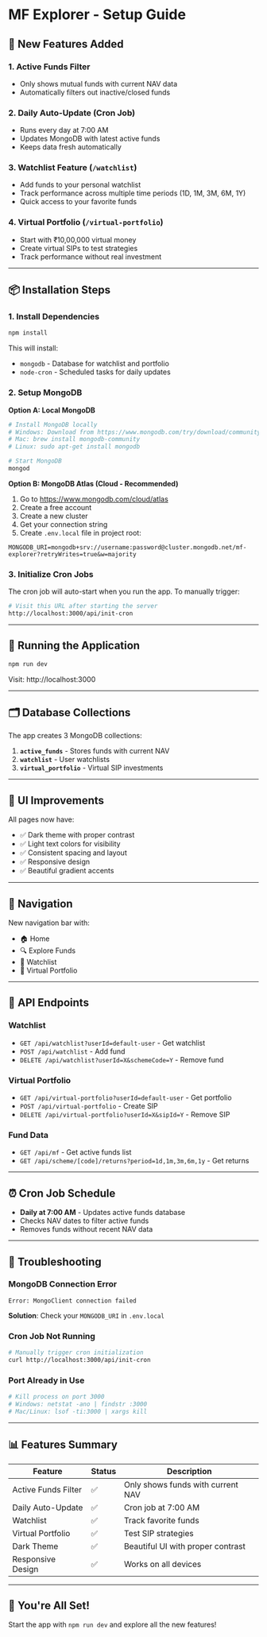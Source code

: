 # MF Explorer - Setup Guide

## 🚀 New Features Added

### 1. **Active Funds Filter**
- Only shows mutual funds with current NAV data
- Automatically filters out inactive/closed funds

### 2. **Daily Auto-Update (Cron Job)**
- Runs every day at 7:00 AM
- Updates MongoDB with latest active funds
- Keeps data fresh automatically

### 3. **Watchlist Feature** (`/watchlist`)
- Add funds to your personal watchlist
- Track performance across multiple time periods (1D, 1M, 3M, 6M, 1Y)
- Quick access to your favorite funds

### 4. **Virtual Portfolio** (`/virtual-portfolio`)
- Start with ₹10,00,000 virtual money
- Create virtual SIPs to test strategies
- Track performance without real investment

---

## 📦 Installation Steps

### 1. Install Dependencies
```bash
npm install
```

This will install:
- `mongodb` - Database for watchlist and portfolio
- `node-cron` - Scheduled tasks for daily updates

### 2. Setup MongoDB

**Option A: Local MongoDB**
```bash
# Install MongoDB locally
# Windows: Download from https://www.mongodb.com/try/download/community
# Mac: brew install mongodb-community
# Linux: sudo apt-get install mongodb

# Start MongoDB
mongod
```

**Option B: MongoDB Atlas (Cloud - Recommended)**
1. Go to https://www.mongodb.com/cloud/atlas
2. Create a free account
3. Create a new cluster
4. Get your connection string
5. Create `.env.local` file in project root:

```env
MONGODB_URI=mongodb+srv://username:password@cluster.mongodb.net/mf-explorer?retryWrites=true&w=majority
```

### 3. Initialize Cron Jobs

The cron job will auto-start when you run the app. To manually trigger:
```bash
# Visit this URL after starting the server
http://localhost:3000/api/init-cron
```

---

## 🎯 Running the Application

```bash
npm run dev
```

Visit: http://localhost:3000

---

## 🗂️ Database Collections

The app creates 3 MongoDB collections:

1. **`active_funds`** - Stores funds with current NAV
2. **`watchlist`** - User watchlists
3. **`virtual_portfolio`** - Virtual SIP investments

---

## 🎨 UI Improvements

All pages now have:
- ✅ Dark theme with proper contrast
- ✅ Light text colors for visibility
- ✅ Consistent spacing and layout
- ✅ Responsive design
- ✅ Beautiful gradient accents

---

## 📱 Navigation

New navigation bar with:
- 🏠 Home
- 🔍 Explore Funds
- 📌 Watchlist
- 💼 Virtual Portfolio

---

## 🔧 API Endpoints

### Watchlist
- `GET /api/watchlist?userId=default-user` - Get watchlist
- `POST /api/watchlist` - Add fund
- `DELETE /api/watchlist?userId=X&schemeCode=Y` - Remove fund

### Virtual Portfolio
- `GET /api/virtual-portfolio?userId=default-user` - Get portfolio
- `POST /api/virtual-portfolio` - Create SIP
- `DELETE /api/virtual-portfolio?userId=X&sipId=Y` - Remove SIP

### Fund Data
- `GET /api/mf` - Get active funds list
- `GET /api/scheme/[code]/returns?period=1d,1m,3m,6m,1y` - Get returns

---

## ⏰ Cron Job Schedule

- **Daily at 7:00 AM** - Updates active funds database
- Checks NAV dates to filter active funds
- Removes funds without recent NAV data

---

## 🐛 Troubleshooting

### MongoDB Connection Error
```
Error: MongoClient connection failed
```
**Solution**: Check your `MONGODB_URI` in `.env.local`

### Cron Job Not Running
```bash
# Manually trigger cron initialization
curl http://localhost:3000/api/init-cron
```

### Port Already in Use
```bash
# Kill process on port 3000
# Windows: netstat -ano | findstr :3000
# Mac/Linux: lsof -ti:3000 | xargs kill
```

---

## 📊 Features Summary

| Feature | Status | Description |
|---------|--------|-------------|
| Active Funds Filter | ✅ | Only shows funds with current NAV |
| Daily Auto-Update | ✅ | Cron job at 7:00 AM |
| Watchlist | ✅ | Track favorite funds |
| Virtual Portfolio | ✅ | Test SIP strategies |
| Dark Theme | ✅ | Beautiful UI with proper contrast |
| Responsive Design | ✅ | Works on all devices |

---

## 🎉 You're All Set!

Start the app with `npm run dev` and explore all the new features!
